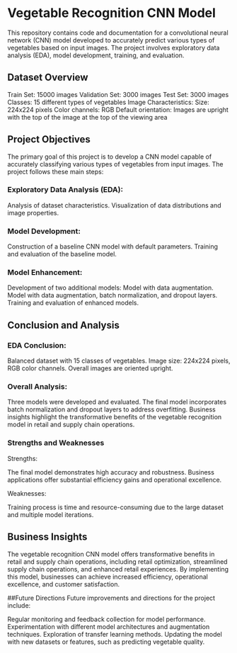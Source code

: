 # Vegetable Recognition CNN Model
This repository contains code and documentation for a convolutional neural network (CNN) model developed to accurately predict various types of vegetables based on input images. The project involves exploratory data analysis (EDA), model development, training, and evaluation.

## Dataset Overview
Train Set: 15000 images
Validation Set: 3000 images
Test Set: 3000 images
Classes: 15 different types of vegetables
Image Characteristics:
Size: 224x224 pixels
Color channels: RGB
Default orientation: Images are upright with the top of the image at the top of the viewing area

## Project Objectives
The primary goal of this project is to develop a CNN model capable of accurately classifying various types of vegetables from input images. The project follows these main steps:

### Exploratory Data Analysis (EDA):

Analysis of dataset characteristics.
Visualization of data distributions and image properties.

### Model Development:

Construction of a baseline CNN model with default parameters.
Training and evaluation of the baseline model.

### Model Enhancement:

Development of two additional models:
Model with data augmentation.
Model with data augmentation, batch normalization, and dropout layers.
Training and evaluation of enhanced models.

## Conclusion and Analysis
### EDA Conclusion:

Balanced dataset with 15 classes of vegetables.
Image size: 224x224 pixels, RGB color channels.
Overall images are oriented upright.

### Overall Analysis:

Three models were developed and evaluated.
The final model incorporates batch normalization and dropout layers to address overfitting.
Business insights highlight the transformative benefits of the vegetable recognition model in retail and supply chain operations.

### Strengths and Weaknesses
Strengths:

The final model demonstrates high accuracy and robustness.
Business applications offer substantial efficiency gains and operational excellence.

Weaknesses:

Training process is time and resource-consuming due to the large dataset and multiple model iterations.

## Business Insights
The vegetable recognition CNN model offers transformative benefits in retail and supply chain operations, including retail optimization, streamlined supply chain operations, and enhanced retail experiences. By implementing this model, businesses can achieve increased efficiency, operational excellence, and customer satisfaction.

##Future Directions
Future improvements and directions for the project include:

Regular monitoring and feedback collection for model performance.
Experimentation with different model architectures and augmentation techniques.
Exploration of transfer learning methods.
Updating the model with new datasets or features, such as predicting vegetable quality.
